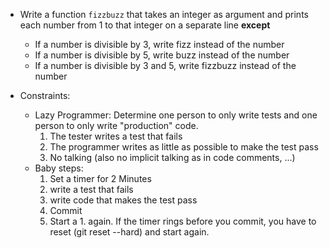 - Write a function `fizzbuzz` that takes an integer as argument and prints
  each number from 1 to that integer on a separate line **except**

  - If a number is divisible by 3, write fizz instead of the number
  - If a number is divisible by 5, write buzz instead of the number
  - If a number is divisible by 3 and 5, write fizzbuzz instead of the number

- Constraints:
  - Lazy Programmer: Determine one person to only write tests and one person to only write "production" code.
    1. The tester writes a test that fails
    2. The programmer writes as little as possible to make the test pass
    3. No talking (also no implicit talking as in code comments, ...)
  - Baby steps:
    1. Set a timer for 2 Minutes
    2. write a test that fails
    3. write code that makes the test pass
    4. Commit
    5. Start a 1. again.
    If the timer rings before you commit, you have to reset (git reset --hard)
    and start again.
